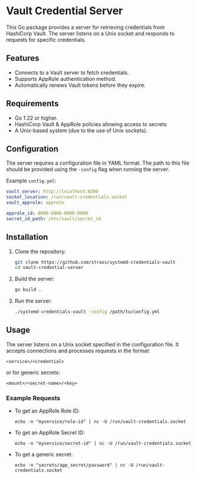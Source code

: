 # Vault Credential Server

This Go package provides a server for retrieving credentials from HashiCorp Vault. The server listens on a Unix socket and responds to requests for specific credentials.

## Features

- Connects to a Vault server to fetch credentials.
- Supports AppRole authentication method.
- Automatically renews Vault tokens before they expire.

## Requirements

- Go 1.22 or higher.
- HashiCorp Vault & AppRole policies allowing access to secrets
- A Unix-based system (due to the use of Unix sockets).

## Configuration

The server requires a configuration file in YAML format. The path to this file should be provided using the `-config` flag when running the server.

Example `config.yml`:
```yaml
vault_server: http://localhost:8200
socket_location: /run/vault-credentials.socket
vault_approle: approle

approle_id: 0000-0000-0000-0000
secret_id_path: /etc/vault/secret_id
```

## Installation

1. Clone the repository:
   ```sh
   git clone https://github.com/strass/systemd-credentials-vault
   cd vault-credential-server
   ```

2. Build the server:
   ```sh
   go build .
   ```

3. Run the server:
   ```sh
   ./systemd-credentials-vault -config /path/to/config.yml
   ```

## Usage

The server listens on a Unix socket specified in the configuration file. It accepts connections and processes requests in the format:

```
<service>/<credential>
```

or for generic secrets:

```
<mount>/<secret-name>/<key>
```

### Example Requests

- To get an AppRole Role ID:
  ```
  echo -n "myservice/role-id" | nc -U /run/vault-credentials.socket
  ```

- To get an AppRole Secret ID:
  ```
  echo -n "myservice/secret-id" | nc -U /run/vault-credentials.socket
  ```

- To get a generic secret:
  ```
  echo -n "secrets/app_secret/password" | nc -U /run/vault-credentials.socket
  ```

